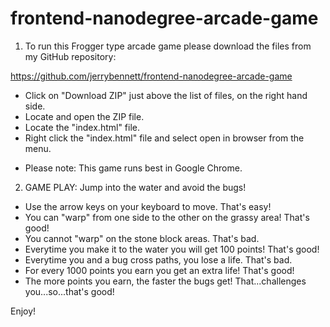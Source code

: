 frontend-nanodegree-arcade-game
===============================

1. To run this Frogger type arcade game please download the files from my GitHub repository:

https://github.com/jerrybennett/frontend-nanodegree-arcade-game

- Click on "Download ZIP" just above the list of files, on the right hand side.
- Locate and open the ZIP file.
- Locate the "index.html" file.
- Right click the "index.html" file and select open in browser from the menu.
* Please note: This game runs best in Google Chrome.

2. GAME PLAY:
Jump into the water and avoid the bugs!
- Use the arrow keys on your keyboard to move. That's easy!
- You can "warp" from one side to the other on the grassy area! That's good!
- You cannot "warp" on the stone block areas. That's bad.
- Everytime you make it to the water you will get 100 points! That's good!
- Everytime you and a bug cross paths, you lose a life. That's bad.
- For every 1000 points you earn you get an extra life! That's good!
- The more points you earn, the faster the bugs get! That...challenges you...so...that's good!

Enjoy!